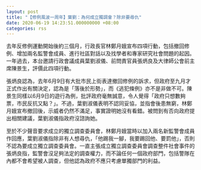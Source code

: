 ```yaml
---
layout: post
title: "【修例風波一周年】葉劉：為何成立獨調會？除非要尋仇"
date: 2020-06-19 14:23:51.000000000 +08:00
categories: rss
---
```


去年反修例運動開始後約三個月，行政長官林鄭月娥宣布四項行動，包括撤回修例、增加兩名監警會成員、進行社區對話以及找學者和專家研究社會問題的起因。一年過去，本台邀請行政會議成員葉劉淑儀、前問責官員張炳良及大律師公會前主席陳景生，評價此四項行動。

張炳良認為，去年6月9日有大批市民上街表達撤回修例的訴求，但政府至九月才正式作出有關決定，認為是「落後於形勢」，而《逃犯條例》亦不是非做不可。陳景生同樣以6月9日的遊行為例，批評政府毫無誠意，令人覺得「政府只想數夠票，市民反抗又點？」。不過，葉劉淑儀表明不認同妥協，並指會後患無窮，林鄭月娥宣布撤回後，示威者仍然不滿足，事實證明她沒有看錯。被問到有否向政府提出相關建議，葉劉淑儀指政府沒諮詢她。

至於不少聲音要求成立的獨立調查委員會，林鄭月娥當時以加入兩名新監警會成員作回應，葉劉淑儀指除非有人想尋仇，「他踢我一腳，我要踢回他、要罰他」，否則不認為要成立獨立調查委員會。一直主張成立獨立調查委員會調查整件社會事件的張炳良指，監警會沒足夠法定的調查權力，而不論任何一個政府部門，包括警隊在內都不會希望被人調查，但他認為政府不應只考慮單獨部門的利益。
